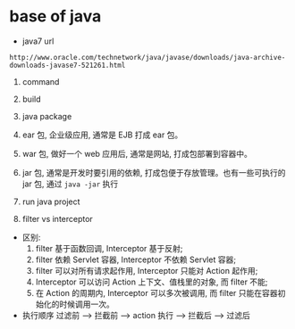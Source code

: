 # base of java

- java7 url

```
http://www.oracle.com/technetwork/java/javase/downloads/java-archive-downloads-javase7-521261.html
```

1. command

2. build

3. java package

  1. ear 包, 企业级应用, 通常是 EJB 打成 ear 包。
  2. war 包, 做好一个 web 应用后, 通常是网站, 打成包部署到容器中。
  3. jar 包, 通常是开发时要引用的依赖, 打成包便于存放管理。也有一些可执行的 jar 包, 通过 `java -jar` 执行

4. run java project

5. filter vs interceptor

  - 区别:
    1. filter 基于函数回调, Interceptor 基于反射;
    2. filter 依赖 Servlet 容器, Interceptor 不依赖 Servlet 容器;
    3. filter 可以对所有请求起作用, Interceptor 只能对 Action 起作用;
    4. Interceptor 可以访问 Action 上下文、值栈里的对象, 而 filter 不能;
    5. 在 Action 的周期内, Interceptor 可以多次被调用, 而 filter 只能在容器初始化的时候调用一次。
  - 执行顺序
    过滤前 --> 拦截前 --> action 执行 --> 拦截后 --> 过滤后

